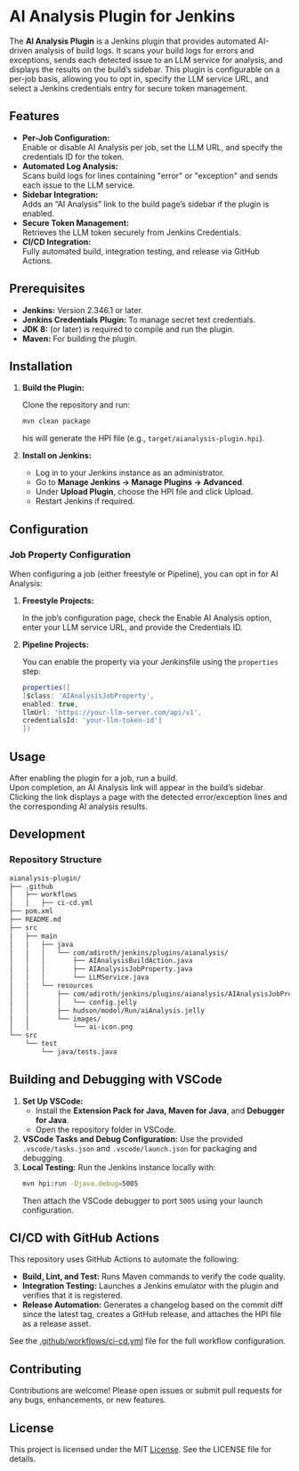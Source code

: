 # AI Analysis Plugin for Jenkins

The **AI Analysis Plugin** is a Jenkins plugin that provides automated AI-driven analysis of build logs. It scans your build logs for errors and exceptions, sends each detected issue to an LLM service for analysis, and displays the results on the build’s sidebar. This plugin is configurable on a per-job basis, allowing you to opt in, specify the LLM service URL, and select a Jenkins credentials entry for secure token management.

## Features

- **Per-Job Configuration:**  
  Enable or disable AI Analysis per job, set the LLM URL, and specify the credentials ID for the token.
- **Automated Log Analysis:**  
  Scans build logs for lines containing "error" or "exception" and sends each issue to the LLM service.
- **Sidebar Integration:**  
  Adds an “AI Analysis” link to the build page’s sidebar if the plugin is enabled.
- **Secure Token Management:**  
  Retrieves the LLM token securely from Jenkins Credentials.
- **CI/CD Integration:**  
  Fully automated build, integration testing, and release via GitHub Actions.

## Prerequisites

- **Jenkins:** Version 2.346.1 or later.
- **Jenkins Credentials Plugin:** To manage secret text credentials.
- **JDK 8:** (or later) is required to compile and run the plugin.
- **Maven:** For building the plugin.

## Installation

1. **Build the Plugin:**

   Clone the repository and run:

   ```bash
   mvn clean package
   ```
   his will generate the HPI file (e.g., `target/aianalysis-plugin.hpi`).

1. **Install on Jenkins:**

    - Log in to your Jenkins instance as an administrator.
    - Go to **Manage Jenkins → Manage Plugins → Advanced**.
    - Under **Upload Plugin**, choose the HPI file and click Upload.
    - Restart Jenkins if required.

## Configuration
### Job Property Configuration
When configuring a job (either freestyle or Pipeline), you can opt in for AI Analysis:

1. **Freestyle Projects:**

    In the job’s configuration page, check the Enable AI Analysis option, enter your LLM service URL, and provide the Credentials ID.
2. **Pipeline Projects:**

    You can enable the property via your Jenkinsfile using the `properties` step:

    ```groovy
    properties([
    [$class: 'AIAnalysisJobProperty',
    enabled: true,
    llmUrl: 'https://your-llm-server.com/api/v1',
    credentialsId: 'your-llm-token-id']
    ])
    ```
## Usage
After enabling the plugin for a job, run a build.</br>
Upon completion, an AI Analysis link will appear in the build’s sidebar.</br>
Clicking the link displays a page with the detected error/exception lines and the corresponding AI analysis results.

## Development
### Repository Structure
``` bash
aianalysis-plugin/
├── .github
│   ├── workflows   
│   │   ├── ci-cd.yml
├── pom.xml
├── README.md
├── src
│   ├── main
│   │   ├── java
│   │   │   └── com/adiroth/jenkins/plugins/aianalysis/
│   │   │       ├── AIAnalysisBuildAction.java
│   │   │       ├── AIAnalysisJobProperty.java
│   │   │       └── LLMService.java
│   │   └── resources
│   │       ├── com/adiroth/jenkins/plugins/aianalysis/AIAnalysisJobProperty/
│   │       │   └── config.jelly
│   │       ├── hudson/model/Run/aiAnalysis.jelly
│   │       └── images/
│   │           └── ai-icon.png
└── src
    └── test
        └── java/tests.java
```
## Building and Debugging with VSCode
1. **Set Up VSCode:**
    - Install the **Extension Pack for Java, Maven for Java**, and **Debugger for Java**.
    - Open the repository folder in VSCode.
2. **VSCode Tasks and Debug Configuration:**
    Use the provided `.vscode/tasks.json` and `.vscode/launch.json` for packaging and debugging.
3. **Local Testing:**
    Run the Jenkins instance locally with:
    ``` bash
    mvn hpi:run -Djava.debug=5005
    ```
    Then attach the VSCode debugger to port `5005` using your launch configuration.
## CI/CD with GitHub Actions
This repository uses GitHub Actions to automate the following:
- **Build, Lint, and Test:**
    Runs Maven commands to verify the code quality.
- **Integration Testing:**
Launches a Jenkins emulator with the plugin and verifies that it is registered.
- **Release Automation:**
Generates a changelog based on the commit diff since the latest tag, creates a GitHub release, and attaches the HPI file as a release asset.

See the [.github/workflows/ci-cd.yml](.github/workflows/ci-cd.yml) file for the full workflow configuration.
## Contributing
Contributions are welcome! Please open issues or submit pull requests for any bugs, enhancements, or new features.
## License
This project is licensed under the MIT [License](License). See the LICENSE file for details.